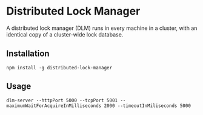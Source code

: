 # Distributed Lock Manager

A distributed lock manager (DLM) runs in every machine in a cluster, with an identical copy of a cluster-wide lock database.

## Installation

`npm install -g distributed-lock-manager`

## Usage

`dlm-server --httpPort 5000 --tcpPort 5001 --maximumWaitForAcquireInMilliseconds 2000 --timeoutInMiliseconds 5000`